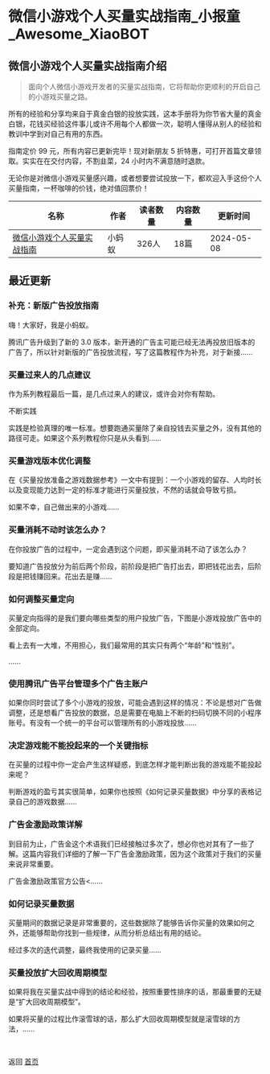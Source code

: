 # 微信小游戏个人买量实战指南_小报童_Awesome_XiaoBOT

## 微信小游戏个人买量实战指南介绍
> 面向个人微信小游戏开发者的买量实战指南，它将帮助你更顺利的开启自己的小游戏买量之路。    
    
所有的经验和分享均来自于真金白银的投放实践，这本手册将为你节省大量的真金白银，花钱买经验这件事儿或许不用每个人都做一次，聪明人懂得从别人的经验和教训中学到对自己有用的东西。    
    
指南定价 99 元，所有内容已更新完毕！现对新朋友 5 折特惠，可打开首篇文章领取。实实在在交付内容，不割韭菜，24 小时内不满意随时退款。    
    
无论你是对微信小游戏买量感兴趣，或者想要尝试投放一下，都欢迎入手这份个人买量指南，一杯咖啡的价钱，绝对值回票价！  
  


|名称|作者|读者数量|内容数量|更新时间|
|---|---|---|---|---|
|[微信小游戏个人买量实战指南](https://xiaobot.net/p/wxminigamemlsz?refer=0b133df9-27dc-423b-8101-639049001c13)|小蚂蚁|326人|18篇|2024-05-08|

## 最近更新
### 补充：新版广告投放指南

嗨！大家好，我是小蚂蚁。

腾讯广告升级到了新的 3.0 版本，新开通的广告主可能已经无法再投放旧版本的广告了，所以针对新版的广告投放流程，写了这篇教程作为补充，对于新接......

### 买量过来人的几点建议

作为系列教程最后一篇，是几点过来人的建议，或许会对你有帮助。

不断实践

实践是检验真理的唯一标准。想要跑通买量除了亲自投钱去买量之外，没有其他的路径可走。如果这个系列教程你只是从头看到......

### 买量游戏版本优化调整

在《买量投放准备之游戏数据参考》一文中有提到：一个小游戏的留存、人均时长以及变现能力达到一定的标准才能进行买量投放，不然的话就会导致亏损。

如果不幸，自己做出来的小游戏......

### 买量消耗不动时该怎么办？

在你投放广告的过程中，一定会遇到这个问题，即买量消耗不动了该怎么办？

要知道广告投放分为前后两个阶段，前阶段是把广告打出去，即把钱花出去，后阶段是把钱赚回来。花出去是赚......

### 如何调整买量定向

买量定向指得的是我们要向哪些类型的用户投放广告，下图是小游戏投放广告中的全部定向。

看上去有一大堆，不用担心，我们最常用的其实只有两个“年龄”和“性别”。

......

### 使用腾讯广告平台管理多个广告主账户

如果你同时尝试了多个小游戏的投放，可能会遇到这样的情况：不论是想对广告做调整，还是想看广告投放的数据，总是需要在电脑上不断的扫码切换不同的小程序账号。有没有一个统一的平台可以管理所有的小游戏投放......

### 决定游戏能不能投起来的一个关键指标

在买量的过程中你一定会产生这样疑惑，到底怎样才能判断出我的游戏能不能投起来呢？

判断游戏的盈亏其实很简单，如果你也按照《如何记录买量数据》中分享的表格记录自己的游戏数据......

### 广告金激励政策详解

到目前为止，广告金这个术语我们已经接触过多次了，想必你也对其有了一些了解。这篇内容我们详细的了解一下广告金激励政策，因为这个政策对于我们的买量来说非常重要。

广告金激励政策官方公告<......

### 如何记录买量数据

买量期间的数据记录是非常重要的，这些数据除了能够告诉你买量的效果如何之外，还能够帮助你找到一些规律，从而分析总结出有用的结论。

经过多次的迭代调整，最终我使用的记录买量......

### 买量投放扩大回收周期模型

如果将我在买量实战中得到的结论和经验，按照重要性排序的话，那最重要的无疑是“扩大回收周期模型”。

如果将买量的过程比作滚雪球的话，那么扩大回收周期模型就是滚雪球的方法，......


<a href="https://github.com/Reno9527/awesome-xiaobot" style="color: white; text-decoration: none;">awesome-xiaobot</a>

返回 [首页](../README.md)
